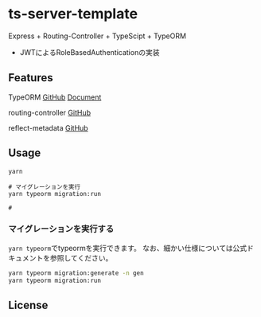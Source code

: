 # ts-server-template

Express + Routing-Controller + TypeScipt + TypeORM

- JWTによるRoleBasedAuthenticationの実装

## Features

TypeORM [GitHub](https://github.com/typeorm/typeorm) [Document](https://typeorm.io/#/)

routing-controller [GitHub](https://github.com/typestack/routing-controllers)

reflect-metadata [GitHub](https://github.com/rbuckton/reflect-metadata)

## Usage

```
yarn

# マイグレーションを実行
yarn typeorm migration:run

# 

```

### マイグレーションを実行する


`yarn typeorm`でtypeormを実行できます。
なお、細かい仕様については公式ドキュメントを参照してください。

```bash
yarn typeorm migration:generate -n gen
yarn typeorm migration:run
```

## License
